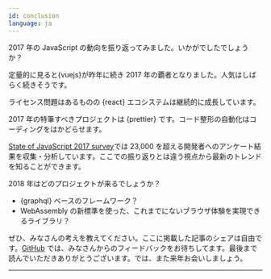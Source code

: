 ```yaml
---
id: conclusion  
language: ja
---
```


2017 年の JavaScript の動向を振り返ってみました。いかがでしたでしょうか？

定量的に見ると{vuejs}が昨年に続き 2017 年の覇者となりました。人気はしばらく続きそうです。

ライセンス問題はあるものの {react} エコシステムは継続的に成長しています。

2017 年の特筆すべきプロジェクトは {prettier} です。コード整形の自動化はコーディングをはかどらせます。

[State of JavaScript 2017 survey](https://stateofjs.com/)では 23,000 を超える開発者へのアンケート結果を収集・分析しています。ここでの振り返りとは違う視点から最新のトレンドを知ることができます。

2018 年はどのプロジェクトが来るでしょうか？

* {graphql} ベースのフレームワーク？
* WebAssembly の新標準を使った、これまでにないブラウザ体験を実現できるライブラリ？

ぜひ、みなさんの考えを教えてください。ここに掲載した記事のシェアは自由です。[GitHub](https://github.com/bestofjs/javascript-risingstars) では、みなさんからのフィードバックをお待ちしてます。最後まで読んでいただきありがとうございます。では、また来年お会いしましょう。

---


